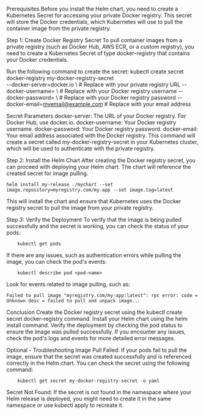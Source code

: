 Prerequisites
Before you install the Helm chart, you need to create a Kubernetes Secret for accessing your private Docker registry. This secret will store the Docker credentials, which Kubernetes will use to pull the container image from the private registry.

Step 1: Create Docker Registry Secret
To pull container images from a private registry (such as Docker Hub, AWS ECR, or a custom registry), you need to create a Kubernetes Secret of type docker-registry that contains your Docker credentials.

Run the following command to create the secret:
kubectl create secret docker-registry my-docker-registry-secret \
 --docker-server=docker.io \ # Replace with your private registry URL
--docker-username=<username> \ # Replace with your Docker registry username
--docker-password=<password> \ # Replace with your Docker registry password
--docker-email=myemail@example.com # Replace with your email address

Secret Parameters
docker-server: The URL of your Docker registry. For Docker Hub, use docker.io.
docker-username: Your Docker registry username.
docker-password: Your Docker registry password.
docker-email: Your email address associated with the Docker registry.
This command will create a secret called my-docker-registry-secret in your Kubernetes cluster, which will be used to authenticate with the private registry.

Step 2: Install the Helm Chart
After creating the Docker registry secret, you can proceed with deploying your Helm chart. The chart will reference the created secret for image pulling.

    helm install my-release ./mychart --set image.repository=myregistry.com/my-app --set image.tag=latest

This will install the chart and ensure that Kubernetes uses the Docker registry secret to pull the image from your private registry.

Step 3: Verify the Deployment
To verify that the image is being pulled successfully and the secret is working, you can check the status of your pods:

        kubectl get pods

If there are any issues, such as authentication errors while pulling the image, you can check the pod's events:

        kubectl describe pod <pod-name>

Look for events related to image pulling, such as:

    Failed to pull image "myregistry.com/my-app:latest": rpc error: code = Unknown desc = failed to pull and unpack image...

Conclusion
Create the Docker registry secret using the kubectl create secret docker-registry command.
Install your Helm chart using the helm install command.
Verify the deployment by checking the pod status to ensure the image was pulled successfully.
If you encounter any issues, check the pod's logs and events for more detailed error messages.

Optional - Troubleshooting
Image Pull Failed: If your pods fail to pull the image, ensure that the secret was created successfully and is referenced correctly in the Helm chart. You can check the secret using the following command:

        kubectl get secret my-docker-registry-secret -o yaml

Secret Not Found: If the secret is not found in the namespace where your Helm release is deployed, you might need to create it in the same namespace or use kubectl apply to recreate it.

